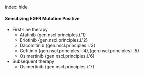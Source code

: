 index: hide

#### Sensitizing EGFR Mutation Positive
- First-line therapy
  - Afatinib {gen.nscl.principles.i.'1}
  - Erlotinib {gen.nscl.principles.i.'2}
  - Dacomitinib {gen.nscl.principles.i.'3}
  - Gefitinib {gen.nscl.principles.i.'4},{gen.nscl.principles.i.'5}
  - Osimertinib {gen.nscl.principles.i.'6}
- Subsequent therapy
  - Osimertinib {gen.nscl.principles.i.'7}
